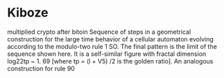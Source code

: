 # Kiboze
multiplied crypto after bitoin
Sequence of steps in a geometrical construction for the
large time behavior of a cellular automaton evolving according
to the modulo-two rule 1 SO. The final pattern is the limit of the
sequence shown here. It is a self-similar figure with fractal dimension
log22tp ~ 1. 69 [where tp = (l + V5) /2 is the golden ratio]. An analogous construction for rule 90 
